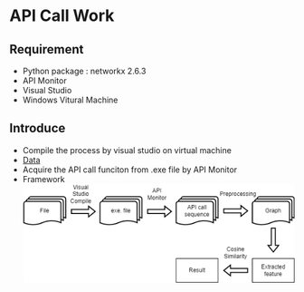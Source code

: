 # API Call Work

## Requirement
* Python package : networkx 2.6.3
* API Monitor
* Visual Studio
* Windows Vitural Machine

## Introduce
* Compile the process by visual studio on virtual machine
* [Data](https://github.com/aaaddress1/my-Little-Ransomware/)
* Acquire the API call funciton from .exe file by API Monitor
* Framework
![](./framework.png)
